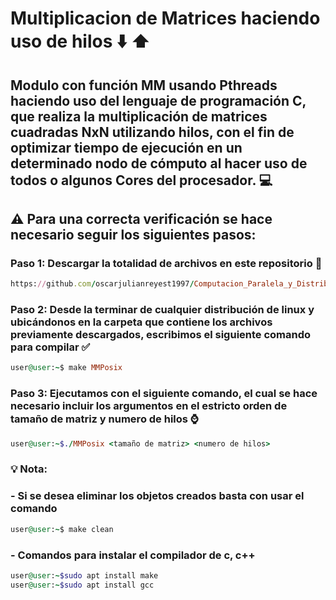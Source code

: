 # Multiplicacion de Matrices haciendo uso de hilos :arrow_down: :arrow_up:

## Modulo con función MM usando Pthreads haciendo uso del lenguaje de programación C, que realiza la multiplicación de matrices cuadradas NxN utilizando hilos, con el fin de optimizar tiempo de ejecución en un determinado nodo de cómputo al hacer uso de todos o algunos Cores del procesador. :computer:

## :warning: Para una correcta verificación se hace necesario seguir los siguientes pasos:

### Paso 1: Descargar la totalidad de archivos en este repositorio :floppy_disk: 
```ruby
https://github.com/oscarjulianreyest1997/Computacion_Paralela_y_Distribuida/tree/main/2do_Corte/Entorno%20y%20Benchmark/3.%20PorgramaSinVarGlobMMmulti
```

### Paso 2: Desde la terminar de cualquier distribución de linux y ubicándonos en la carpeta que contiene los archivos previamente descargados, escribimos el siguiente comando para compilar :white_check_mark:
```ruby
user@user:~$ make MMPosix
```

### Paso 3: Ejecutamos con el siguiente comando, el cual se hace necesario incluir los argumentos en el estricto orden de tamaño de matriz y numero de hilos :watch:
```ruby
user@user:~$./MMPosix <tamaño de matriz> <numero de hilos>
```
### :bulb: Nota:

### - Si se desea eliminar los objetos creados basta con usar el comando
```ruby
user@user:~$ make clean
```

### - Comandos para instalar el compilador de c, c++
```ruby
user@user:~$sudo apt install make
user@user:~$sudo apt install gcc
```



